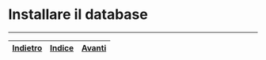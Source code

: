 # Installare il database 


---

|[Indietro](intro.md)|[Indice](index.md)|[Avanti](windows.md)|
|---|---|---|
